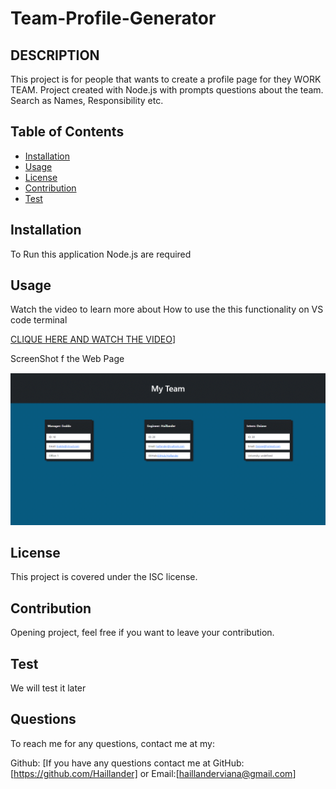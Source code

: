 # Team-Profile-Generator

## DESCRIPTION

This project is for people that wants to create a profile page for they  WORK TEAM. Project created with Node.js with prompts questions about the team. Search as Names, Responsibility etc.  

## Table of Contents

* [Installation](#installation)
* [Usage](#usage)
* [License](#license)
* [Contribution](#contribution)
* [Test](#test)

## Installation

To Run this application Node.js are required 

## Usage
Watch the video to learn more about How to use the this functionality on VS code terminal

[CLIQUE HERE AND WATCH THE VIDEO](https://drive.google.com/file/d/1ydtiaT2MUIH2dwRwK61h0MYlvoUBAzb-/view?usp=share_link)]

ScreenShot f the Web Page

![screenshot](./images/Screenshot%202023-01-31%20172553.gif)


## License

  This project is covered under the ISC license.
  

## Contribution
 Opening project, feel free if you want to leave your contribution.

## Test
We will test it later


## Questions

To reach me for any questions, contact me at my:

Github: [If you have any questions contact me at GitHub: [https://github.com/Haillander] or Email:[haillanderviana@gmail.com]
